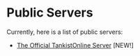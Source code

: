 # Public Servers

Currently, here is a list of public servers:

* [The Official TankistOnline Server](tankistonline.skeltonkey.xyz) [NEW!]
